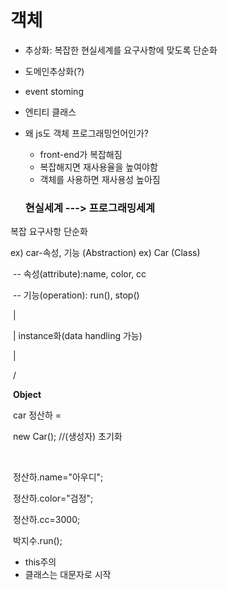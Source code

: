 # 객체

* 추상화: 복잡한 현실세계를 요구사항에 맞도록 단순화

* 도메인추상화(?)

* event stoming

* 엔티티 클래스

* 왜 js도 객체 프로그래밍언어인가?

  * front-end가 복잡해짐
  * 복잡해지면 재사용율을 높여야함
  * 객체를 사용하면 재사용성 높아짐

  ### **현실세계**							--->						프로그래밍세계

복잡													요구사항 단순화

ex) car-속성, 기능								(Abstraction)						ex) Car (Class)

​																												-- 속성(attribute):name, color, cc

​																												-- 기능(operation): run(), stop()

​																																|

​																																| instance화(data handling 가능)

​																																| 

​																																\/

​																												           **Object**

​																												car 정산하 = 

​																												new Car();  //(생성자) 초기화

​																												

​																												정산하.name="아우디";

​																												정산하.color="검정";

​																												정산하.cc=3000;


​																												박지수.run();



* this주의
* 클래스는 대문자로 시작